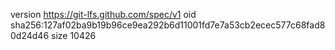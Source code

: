 version https://git-lfs.github.com/spec/v1
oid sha256:127af02ba9b19b96ce9ea292b6d11001fd7e7a53cb2ecec577c68fad80d24d46
size 10426
